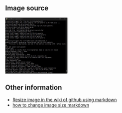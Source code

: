 ## Image source

<img src="image/create-new-non-root-user.jpg" width="200" />

## Other information

- [Resize image in the wiki of github using markdown](http://stackoverflow.com/questions/24383700/resize-image-in-the-wiki-of-github-using-markdown)
- [how to change image size markdown](http://stackoverflow.com/questions/14675913/how-to-change-image-size-markdown)
